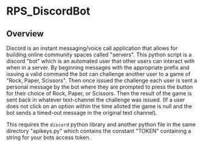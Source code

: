 # RPS_DiscordBot
## Overview 
Discord is an instant messaging/voice call application that allows for building online community spaces called "servers".
This python script is a discord "bot" which is an automated user that other users can interact with when in a server. 
By beginning messages with the appropriate prefix and issuing a valid command the bot can challenge another user to a game of "Rock, Paper, Scissors".
Then once issued the challenge each user is sent a personal message by the bot where they are prompted to press the button for their choice of Rock, Paper, or Scissors. Then the result of the game is sent back in whatever text-channel the challenge was issued. (If a user does not click on an option within the time alloted the game is null and the bot sends a timed-out message in the original text channel).

This requires the `discord` python library and another python file in the same directory "apikeys.py" which contains the constant "TOKEN" containing a string for your bots access token. 

